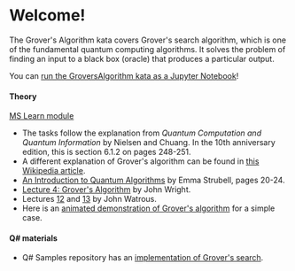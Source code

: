 # Welcome!

The Grover's Algorithm kata covers Grover's search algorithm, which is one of the fundamental quantum computing algorithms.
It solves the problem of finding an input to a black box (oracle) that produces a particular output.

You can [run the GroversAlgorithm kata as a Jupyter Notebook](https://mybinder.org/v2/gh/Microsoft/QuantumKatas/main?filepath=GroversAlgorithm%2FGroversAlgorithm.ipynb)!

#### Theory
[MS Learn module](https://docs.microsoft.com/en-us/learn/modules/solve-graph-coloring-problems-grovers-search/)
* The tasks follow the explanation from *Quantum Computation and Quantum Information* by Nielsen and Chuang.
  In the 10th anniversary edition, this is section 6.1.2 on pages 248-251.
* A different explanation of Grover's algorithm can be found in 
  [this Wikipedia article](https://en.wikipedia.org/wiki/Grover%27s_algorithm).
* [An Introduction to Quantum Algorithms](https://people.cs.umass.edu/~strubell/doc/quantum_tutorial.pdf) by Emma Strubell, pages 20-24.
* [Lecture 4: Grover's Algorithm](https://www.cs.cmu.edu/~odonnell/quantum15/lecture04.pdf) by John Wright.
* Lectures [12](https://cs.uwaterloo.ca/~watrous/LectureNotes/CPSC519.Winter2006/12.pdf) and [13](https://cs.uwaterloo.ca/~watrous/LectureNotes/CPSC519.Winter2006/13.pdf) by John Watrous.
* Here is an [animated demonstration of Grover's algorithm](http://davidbkemp.github.io/animated-qubits/grover.html) for a simple case.

#### Q# materials

* Q# Samples repository has an [implementation of Grover's search](https://github.com/microsoft/Quantum/tree/main/samples/algorithms/database-search).
